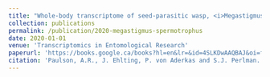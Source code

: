 ```yaml
---
title: "Whole-body transcriptome of seed-parasitic wasp, <i>Megastigmus spermotrophus</i>, reveals ecological and evolutionary insights."
collection: publications
permalink: /publication/2020-megastigmus-spermotrophus
date: 2020-01-01
venue: 'Transcriptomics in Entomological Research'
paperurl: 'https://books.google.ca/books?hl=en&lr=&id=4SLKDwAAQBAJ&oi=fnd&pg=PA113&ots=6aBlPV-ScY&sig=g_pKSqULhHdXKXXwm2L-oOXFl5s&redir_esc=y#v=onepage&q&f=false'
citation: 'Paulson, A.R., J. Ehlting, P. von Aderkas and S.J. Perlman. 2020. Whole-body transcriptome of seed-parasitic wasp, <i>Megastigmus spermotrophus</i>, reveals ecological and evolutionary insights, in Shelomi, M. (ed.) Transcriptomics in Entomological Research. CAB International, pp. 113-135.'
---
```

